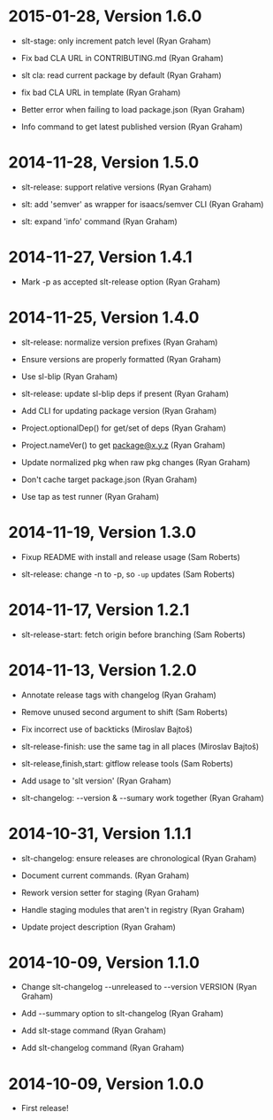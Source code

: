 2015-01-28, Version 1.6.0
=========================

 * slt-stage: only increment patch level (Ryan Graham)

 * Fix bad CLA URL in CONTRIBUTING.md (Ryan Graham)

 * slt cla: read current package by default (Ryan Graham)

 * fix bad CLA URL in template (Ryan Graham)

 * Better error when failing to load package.json (Ryan Graham)

 * Info command to get latest published version (Ryan Graham)


2014-11-28, Version 1.5.0
=========================

 * slt-release: support relative versions (Ryan Graham)

 * slt: add 'semver' as wrapper for isaacs/semver CLI (Ryan Graham)

 * slt: expand 'info' command (Ryan Graham)


2014-11-27, Version 1.4.1
=========================

 * Mark -p as accepted slt-release option (Ryan Graham)


2014-11-25, Version 1.4.0
=========================

 * slt-release: normalize version prefixes (Ryan Graham)

 * Ensure versions are properly formatted (Ryan Graham)

 * Use sl-blip (Ryan Graham)

 * slt-release: update sl-blip deps if present (Ryan Graham)

 * Add CLI for updating package version (Ryan Graham)

 * Project.optionalDep() for get/set of deps (Ryan Graham)

 * Project.nameVer() to get package@x.y.z (Ryan Graham)

 * Update normalized pkg when raw pkg changes (Ryan Graham)

 * Don't cache target package.json (Ryan Graham)

 * Use tap as test runner (Ryan Graham)


2014-11-19, Version 1.3.0
=========================

 * Fixup README with install and release usage (Sam Roberts)

 * slt-release: change -n to -p, so `-up` updates (Sam Roberts)


2014-11-17, Version 1.2.1
=========================

 * slt-release-start: fetch origin before branching (Sam Roberts)


2014-11-13, Version 1.2.0
=========================

 * Annotate release tags with changelog (Ryan Graham)

 * Remove unused second argument to shift (Sam Roberts)

 * Fix incorrect use of backticks (Miroslav Bajtoš)

 * slt-release-finish: use the same tag in all places (Miroslav Bajtoš)

 * slt-release,finish,start: gitflow release tools (Sam Roberts)

 * Add usage to 'slt version' (Ryan Graham)

 * slt-changelog: --version & --sumary work together (Ryan Graham)


2014-10-31, Version 1.1.1
=========================

 * slt-changelog: ensure releases are chronological (Ryan Graham)

 * Document current commands. (Ryan Graham)

 * Rework version setter for staging (Ryan Graham)

 * Handle staging modules that aren't in registry (Ryan Graham)

 * Update project description (Ryan Graham)


2014-10-09, Version 1.1.0
=========================

 * Change slt-changelog --unreleased to --version VERSION (Ryan Graham)

 * Add --summary option to slt-changelog (Ryan Graham)

 * Add slt-stage command (Ryan Graham)

 * Add slt-changelog command (Ryan Graham)


2014-10-09, Version 1.0.0
=========================

 * First release!
